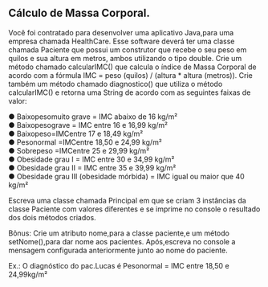 ## Cálculo de Massa Corporal.

Você foi contratado para desenvolver uma aplicativo Java,para uma empresa chamada HealthCare. Esse software deverá ter uma classe chamada Paciente que possui um construtor
que recebe o seu peso em quilos e sua altura em metros, ambos utilizando o tipo double. Crie um
método chamado calcularIMC() que calcula o índice de Massa Corporal de acordo com a fórmula
IMC = peso (quilos) / (altura * altura (metros)). Crie também um método chamado diagnostico()
que utiliza o método calcularIMC() e retorna uma String de acordo com as seguintes faixas de
valor:


● Baixopesomuito grave = IMC abaixo de 16 kg/m²</br>
● Baixopesograve = IMC entre 16 e 16,99 kg/m²</br>
● Baixopeso=IMCentre 17 e 18,49 kg/m²</br>
● Pesonormal =IMCentre 18,50 e 24,99 kg/m²</br>
● Sobrepeso =IMCentre 25 e 29,99 kg/m²</br>
● Obesidade grau I = IMC entre 30 e 34,99 kg/m²</br>
● Obesidade grau II = IMC entre 35 e 39,99 kg/m²</br>
● Obesidade grau III (obesidade mórbida) = IMC igual ou maior que 40 kg/m²</br>

Escreva uma classe chamada Principal em que se criam 3 instâncias da classe Paciente com
valores diferentes e se imprime no console o resultado dos dois métodos criados.

Bônus: Crie um atributo nome,para a classe paciente,e um método setNome(),para dar nome
aos pacientes. Após,escreva no console a mensagem configurada anteriormente junto ao nome
do paciente.

Ex.: O diagnóstico do pac.Lucas é Pesonormal = IMC entre 18,50 e 24,99kg/m²